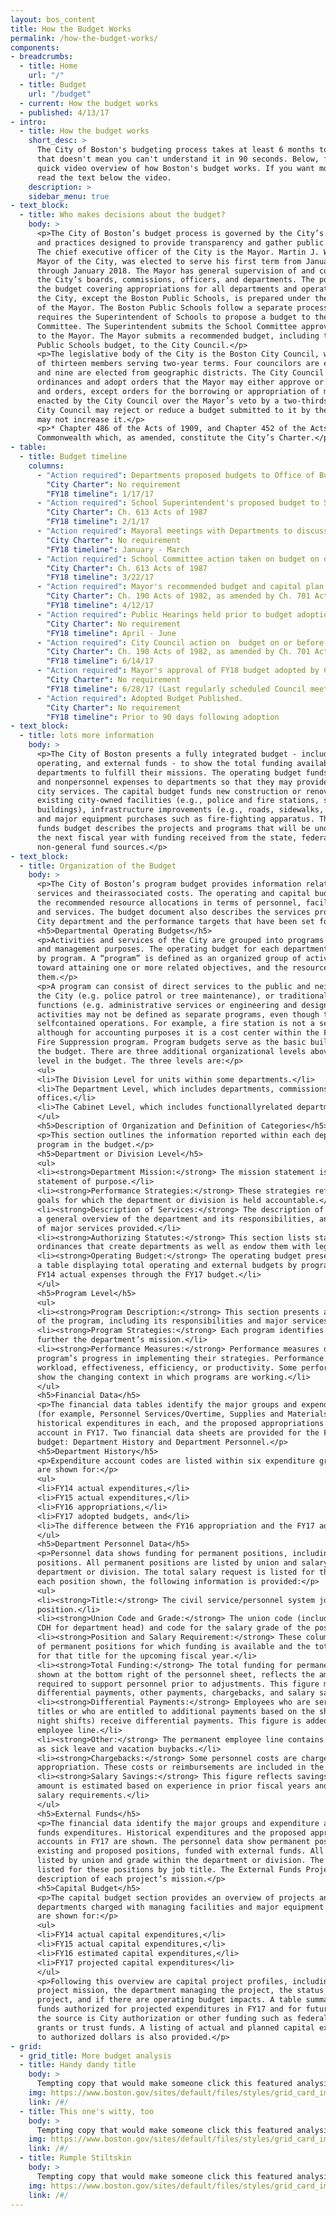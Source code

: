 ```yaml
---
layout: bos_content
title: How the Budget Works
permalink: /how-the-budget-works/
components:
- breadcrumbs:
  - title: Home
    url: "/"
  - title: Budget
    url: "/budget"
  - current: How the budget works
  - published: 4/13/17
- intro:
  - title: How the budget works
    short_desc: >
      The City of Boston's budgeting process takes at least 6 months to do, but 
      that doesn't mean you can't understand it in 90 seconds. Below, find a 
      quick video overview of how Boston's budget works. If you want more detail, 
      read the text below the video. 
    description: >
    sidebar_menu: true
- text_block:
  - title: Who makes decisions about the budget?
    body: >
      <p>The City of Boston’s budget process is governed by the City’s Charter* 
      and practices designed to provide transparency and gather public feedback. 
      The chief executive officer of the City is the Mayor. Martin J. Walsh, the 
      Mayor of the City, was elected to serve his first term from January 2014 
      through January 2018. The Mayor has general supervision of and control over 
      the City’s boards, commissions, officers, and departments. The portion of 
      the budget covering appropriations for all departments and operations of 
      the City, except the Boston Public Schools, is prepared under the direction 
      of the Mayor. The Boston Public Schools follow a separate process which 
      requires the Superintendent of Schools to propose a budget to the School 
      Committee. The Superintendent submits the School Committee approved budget 
      to the Mayor. The Mayor submits a recommended budget, including the Boston 
      Public Schools budget, to the City Council.</p>
      <p>The legislative body of the City is the Boston City Council, which consists 
      of thirteen members serving two-year terms. Four councilors are elected at-large 
      and nine are elected from geographic districts. The City Council may enact 
      ordinances and adopt orders that the Mayor may either approve or veto. Ordinances 
      and orders, except orders for the borrowing or appropriation of money, may be 
      enacted by the City Council over the Mayor’s veto by a two-thirds vote. The 
      City Council may reject or reduce a budget submitted to it by the Mayor, but 
      may not increase it.</p>
      <p>* Chapter 486 of the Acts of 1909, and Chapter 452 of the Acts of 1948 of the 
      Commonwealth which, as amended, constitute the City’s Charter.</p>
- table: 
  - title: Budget timeline
    columns: 
      - "Action required": Departments proposed budgets to Office of Budget Management.
        "City Charter": No requirement
        "FY18 timeline": 1/17/17
      - "Action required": School Superintendent's proposed budget to School Committee on or before 1st Wednesday in February.
        "City Charter": Ch. 613 Acts of 1987 
        "FY18 timeline": 2/1/17
      - "Action required": Mayoral meetings with Departments to discuss funding, policy, and performance.
        "City Charter": No requirement
        "FY18 timeline": January - March
      - "Action required": School Committee action taken on budget on or before 4th Wednesday in March.
        "City Charter": Ch. 613 Acts of 1987
        "FY18 timeline": 3/22/17
      - "Action required": Mayor's recommended budget and capital plan submitted to City Council on or before 2nd Wednesday in April.
        "City Charter": Ch. 190 Acts of 1982, as amended by Ch. 701 Acts of 1986, and by practice
        "FY18 timeline": 4/12/17
      - "Action required": Public Hearings held prior to budget adoption.
        "City Charter": No requirement
        "FY18 timeline": April - June
      - "Action required": City Council action on  budget on or before 2nd Wednesday in June.
        "City Charter": Ch. 190 Acts of 1982, as amended by Ch. 701 Acts of 1986 
        "FY18 timeline": 6/14/17
      - "Action required": Mayor's approval of FY18 budget adopted by City Council on or before July 1, 2017.
        "City Charter": No requirement
        "FY18 timeline": 6/28/17 (Last regularly scheduled Council meeting before FY18)
      - "Action required": Adopted Budget Published.
        "City Charter": No requirement
        "FY18 timeline": Prior to 90 days following adoption
- text_block:
  - title: lots more information
    body: >
      <p>The City of Boston presents a fully integrated budget - including capital, 
      operating, and external funds - to show the total funding available to 
      departments to fulfill their missions. The operating budget funds personnel 
      and nonpersonnel expenses to departments so that they may provide important 
      city services. The capital budget funds new construction or renovations to 
      existing city-owned facilities (e.g., police and fire stations, school 
      buildings), infrastructure improvements (e.g., roads, sidewalks, lights), 
      and major equipment purchases such as fire-fighting apparatus. The external 
      funds budget describes the projects and programs that will be undertaken in 
      the next fiscal year with funding received from the state, federal, or other 
      non-general fund sources.</p>
- text_block: 
  - title: Organization of the Budget
    body: >
      <p>The City of Boston’s program budget provides information related to City 
      services and theirassociated costs. The operating and capital budgets present 
      the recommended resource allocations in terms of personnel, facilities, goods, 
      and services. The budget document also describes the services provided by each 
      City department and the performance targets that have been set for FY17.</p>
      <h5>Departmental Operating Budgets</h5>
      <p>Activities and services of the City are grouped into programs for budgeting 
      and management purposes. The operating budget for each department is presented 
      by program. A “program” is defined as an organized group of activities directed 
      toward attaining one or more related objectives, and the resources to execute 
      them.</p>
      <p>A program can consist of direct services to the public and neighborhoods of 
      the City (e.g. police patrol or tree maintenance), or traditional city staff 
      functions (e.g. administrative services or engineering and design). Some City 
      activities may not be defined as separate programs, even though they may be 
      selfcontained operations. For example, a fire station is not a separate program, 
      although for accounting purposes it is a cost center within the Fire Department’s 
      Fire Suppression program. Program budgets serve as the basic building blocks of 
      the budget. There are three additional organizational levels above the program 
      level in the budget. The three levels are:</p>
      <ul>
      <li>The Division Level for units within some departments.</li>
      <li>The Department Level, which includes departments, commissions, and other 
      offices.</li>
      <li>The Cabinet Level, which includes functionallyrelated departments.</li>
      </ul>
      <h5>Description of Organization and Definition of Categories</h5>
      <p>This section outlines the information reported within each department and 
      program in the budget.</p>
      <h5>Department or Division Level</h5>
      <ul>
      <li><strong>Department Mission:</strong> The mission statement is a fundamental 
      statement of purpose.</li>
      <li><strong>Performance Strategies:</strong> These strategies reflect stated 
      goals for which the department or division is held accountable.</li>
      <li><strong>Description of Services:</strong> The description of services provides 
      a general overview of the department and its responsibilities, and lists examples 
      of major services provided.</li>
      <li><strong>Authorizing Statutes:</strong> This section lists statutes and 
      ordinances that create departments as well as endow them with legal powers.</li>
      <li><strong>Operating Budget:</strong> The operating budget presentation includes 
      a table displaying total operating and external budgets by program beginning with 
      FY14 actual expenses through the FY17 budget.</li>
      </ul>
      <h5>Program Level</h5>
      <ul>
      <li><strong>Program Description:</strong> This section presents a general overview 
      of the program, including its responsibilities and major services provided.</li>
      <li><strong>Program Strategies:</strong> Each program identifies its strategies to 
      further the department’s mission.</li>
      <li><strong>Performance Measures:</strong> Performance measures demonstrate a 
      program’s progress in implementing their strategies. Performance measures may gauge 
      workload, effectiveness, efficiency, or productivity. Some performance measures also 
      show the changing context in which programs are working.</li>
      </ul>
      <h5>Financial Data</h5>
      <p>The financial data tables identify the major groups and expenditure account codes 
      (for example, Personnel Services/Overtime, Supplies and Materials/Office Supplies), 
      historical expenditures in each, and the proposed appropriations in each group and 
      account in FY17. Two financial data sheets are provided for the FY17 operating 
      budget: Department History and Department Personnel.</p>
      <h5>Department History</h5>
      <p>Expenditure account codes are listed within six expenditure groups. Dollar amounts 
      are shown for:</p>
      <ul>
      <li>FY14 actual expenditures,</li>
      <li>FY15 actual expenditures,</li>
      <li>FY16 appropriations,</li>
      <li>FY17 adopted budgets, and</li>
      <li>The difference between the FY16 appropriation and the FY17 adopted appropriation.</li>
      </ul>
      <h5>Department Personnel Data</h5>
      <p>Personnel data shows funding for permanent positions, including existing and proposed 
      positions. All permanent positions are listed by union and salary grade within the 
      department or division. The total salary request is listed for these positions. For 
      each position shown, the following information is provided:</p>
      <ul>
      <li><strong>Title:</strong> The civil service/personnel system job title for the 
      position.</li>
      <li><strong>Union Code and Grade:</strong> The union code (including exempt and 
      CDH for department head) and code for the salary grade of the position.</li>
      <li><strong>Position and Salary Requirement:</strong> These columns show the number 
      of permanent positions for which funding is available and the total funding provided 
      for that title for the upcoming fiscal year.</li>
      <li><strong>Total Funding:</strong> The total funding for permanent employees, 
      shown at the bottom right of the personnel sheet, reflects the amount of funding 
      required to support personnel prior to adjustments. This figure may be adjusted by 
      differential payments, other payments, chargebacks, and salary savings.</li>
      <li><strong>Differential Payments:</strong> Employees who are serving temporary job 
      titles or who are entitled to additional payments based on the shifts they work (e.g., 
      night shifts) receive differential payments. This figure is added to the permanent 
      employee line.</li>
      <li><strong>Other:</strong> The permanent employee line contains other payments such 
      as sick leave and vacation buybacks.</li>
      <li><strong>Chargebacks:</strong> Some personnel costs are charged to another fund or 
      appropriation. These costs or reimbursements are included in the permanent employee line.</li>
      <li><strong>Salary Savings:</strong> This figure reflects savings due to vacancies. The 
      amount is estimated based on experience in prior fiscal years and subtracted from the total 
      salary requirements.</li>
      </ul>
      <h5>External Funds</h5>
      <p>The financial data identify the major groups and expenditure account codes for external 
      funds expenditures. Historical expenditures and the proposed appropriations in these 
      accounts in FY17 are shown. The personnel data show permanent positions, including 
      existing and proposed positions, funded with external funds. All permanent positions are 
      listed by union and grade within the department or division. The total salary request is 
      listed for these positions by job title. The External Funds Projects page lists a 
      description of each project’s mission.</p>
      <h5>Capital Budget</h5>
      <p>The capital budget section provides an overview of projects and major initiatives for 
      departments charged with managing facilities and major equipment assets. Dollar amounts 
      are shown for:</p>
      <ul>
      <li>FY14 actual capital expenditures,</li>
      <li>FY15 actual capital expenditures,</li>
      <li>FY16 estimated capital expenditures,</li>
      <li>FY17 projected capital expenditures</li>
      </ul>
      <p>Following this overview are capital project profiles, including descriptions of each 
      project mission, the department managing the project, the status and location of each 
      project, and if there are operating budget impacts. A table summarizes the total capital 
      funds authorized for projected expenditures in FY17 and for future years, as well as whether 
      the source is City authorization or other funding such as federal and state infrastructure 
      grants or trust funds. A listing of actual and planned capital expenditures in comparison 
      to authorized dollars is also provided.</p>
- grid:
  - grid_title: More budget analysis
  - title: Handy dandy title
    body: >
      Tempting copy that would make someone click this featured analysis card.
    img: https://www.boston.gov/sites/default/files/styles/grid_card_image/public/allston2.jpg?itok=jMsIfnJ6
    link: /#/
  - title: This one's witty, too
    body: >
      Tempting copy that would make someone click this featured analysis card.
    img: https://www.boston.gov/sites/default/files/styles/grid_card_image/public/backbay5.jpg?itok=sA4Mz_05
    link: /#/
  - title: Rumple Stiltskin
    body: >
      Tempting copy that would make someone click this featured analysis card.
    img: https://www.boston.gov/sites/default/files/styles/grid_card_image/public/bayvillage3.jpg?itok=iDf79UIP
    link: /#/
---
```

